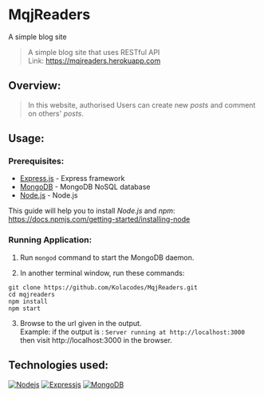 # MqjReaders

A simple blog site 

>A simple blog site that uses RESTful API<br>
>Link: https://mqjreaders.herokuapp.com
## Overview:
> <p> In this website, authorised Users can create new <em>posts</em> and comment on others' 
> <em>posts</em>.</p>

## Usage:

### Prerequisites:
 - [Express.js](http://expressjs.com) - Express framework
 - [MongoDB](https://www.mongodb.com/) - MongoDB NoSQL database
 - [Node.js](https://Node.js.org/en/download/) - Node.js
 
This guide will help you to install *Node.js* and *npm*:
https://docs.npmjs.com/getting-started/installing-node

### Running Application:

1. Run `mongod` command to start the MongoDB daemon.

2. In another terminal window, run these commands:
```
git clone https://github.com/Kolacodes/MqjReaders.git
cd mqjreaders
npm install
npm start
```
3. Browse to the url given in the output.<br/>
Example: if the output is : ```Server running at http://localhost:3000``` then visit http://localhost:3000 in the browser.

## Technologies used:

[![Nodejs](https://upload.wikimedia.org/wikipedia/commons/thumb/7/7e/Node.js_logo_2015.svg/320px-Node.js_logo_2015.svg.png "Node.js (click to open link)")](https://Node.js.org/en/about/)
[![Expressjs](https://upload.wikimedia.org/wikipedia/commons/6/64/Expressjs.png "Express.js (click to open link)")](http://expressjs.com/)
[![MongoDB](https://upload.wikimedia.org/wikipedia/en/4/45/MongoDB-Logo.svg "MongoDB (click to open link)")](https://www.mongodb.com/)


